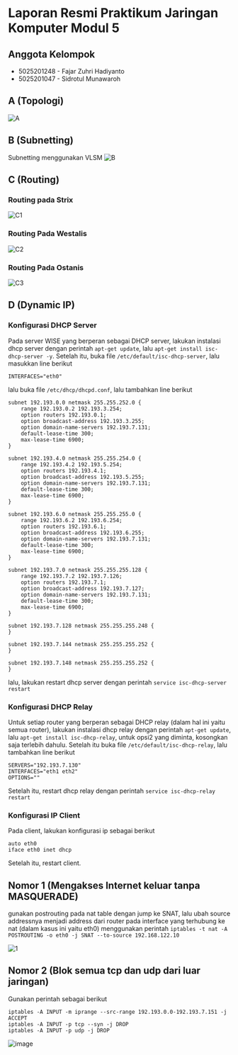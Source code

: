 # Laporan Resmi Praktikum Jaringan Komputer Modul 5

## Anggota Kelompok
- 5025201248 - Fajar Zuhri Hadiyanto
- 5025201047 - Sidrotul Munawaroh

## A (Topologi)

![A](https://user-images.githubusercontent.com/52820619/206482782-6879974b-5e52-4c33-a251-895e0ab717e6.png)

## B (Subnetting)

Subnetting menggunakan VLSM
![B](https://user-images.githubusercontent.com/52820619/206483036-26e2053a-52b7-4976-b2f2-3b5685043525.png)

## C (Routing)
### Routing pada Strix

![C1](https://user-images.githubusercontent.com/52820619/206483738-e8ff59b8-0bf4-4d9b-869b-96742e3b78dd.png)

### Routing Pada Westalis

![C2](https://user-images.githubusercontent.com/52820619/206483873-7c47fe63-1e91-40cd-8ea3-7bc2e65036fe.png)

### Routing Pada Ostanis

![C3](https://user-images.githubusercontent.com/52820619/206483932-06822267-a5a0-4e9e-8306-84829caca6d4.png)

## D (Dynamic IP)

### Konfigurasi DHCP Server

Pada server WISE yang berperan sebagai DHCP server, lakukan instalasi dhcp server dengan perintah `apt-get update`, lalu `apt-get install isc-dhcp-server -y`. Setelah itu, buka file `/etc/default/isc-dhcp-server`, lalu masukkan line berikut
```
INTERFACES="eth0"
```

lalu buka file `/etc/dhcp/dhcpd.conf`, lalu tambahkan line berikut
```
subnet 192.193.0.0 netmask 255.255.252.0 {
    range 192.193.0.2 192.193.3.254;
    option routers 192.193.0.1;
    option broadcast-address 192.193.3.255;
    option domain-name-servers 192.193.7.131;
    default-lease-time 300;
    max-lease-time 6900;
}

subnet 192.193.4.0 netmask 255.255.254.0 {
    range 192.193.4.2 192.193.5.254;
    option routers 192.193.4.1;
    option broadcast-address 192.193.5.255;
    option domain-name-servers 192.193.7.131;
    default-lease-time 300;
    max-lease-time 6900;
}

subnet 192.193.6.0 netmask 255.255.255.0 {
    range 192.193.6.2 192.193.6.254;
    option routers 192.193.6.1;
    option broadcast-address 192.193.6.255;
    option domain-name-servers 192.193.7.131;
    default-lease-time 300;
    max-lease-time 6900;
}

subnet 192.193.7.0 netmask 255.255.255.128 {
    range 192.193.7.2 192.193.7.126;
    option routers 192.193.7.1;
    option broadcast-address 192.193.7.127;
    option domain-name-servers 192.193.7.131;
    default-lease-time 300;
    max-lease-time 6900;
}

subnet 192.193.7.128 netmask 255.255.255.248 {
}

subnet 192.193.7.144 netmask 255.255.255.252 {
}

subnet 192.193.7.148 netmask 255.255.255.252 {
}
```

lalu, lakukan restart dhcp server dengan perintah `service isc-dhcp-server restart`

### Konfigurasi DHCP Relay

Untuk setiap router yang berperan sebagai DHCP relay (dalam hal ini yaitu semua router), lakukan instalasi dhcp relay dengan perintah `apt-get update`, lalu `apt-get install isc-dhcp-relay`, untuk opsi2 yang diminta, kosongkan saja terlebih dahulu. Setelah itu buka file `/etc/default/isc-dhcp-relay`, lalu tambahkan line berikut
```
SERVERS="192.193.7.130"
INTERFACES="eth1 eth2"
OPTIONS=""
```

Setelah itu, restart dhcp relay dengan perintah `service isc-dhcp-relay restart`

### Konfigurasi IP Client

Pada client, lakukan konfigurasi ip sebagai berikut
```
auto eth0
iface eth0 inet dhcp
```

Setelah itu, restart client.

## Nomor 1 (Mengakses Internet keluar tanpa MASQUERADE)

gunakan postrouting pada nat table dengan jump ke SNAT, lalu ubah source addressnya menjadi address dari router pada interface yang terhubung ke nat (dalam kasus ini yaitu eth0) menggunakan perintah `iptables -t nat -A POSTROUTING -o eth0 -j SNAT --to-source 192.168.122.10`

![1](https://user-images.githubusercontent.com/52820619/206488209-846417ed-9e2f-46c6-8ba6-1b7cf96dc931.png)

## Nomor 2 (Blok semua tcp dan udp dari luar jaringan)

Gunakan perintah sebagai berikut

```
iptables -A INPUT -m iprange --src-range 192.193.0.0-192.193.7.151 -j ACCEPT
iptables -A INPUT -p tcp --syn -j DROP
iptables -A INPUT -p udp -j DROP
```

![image](https://user-images.githubusercontent.com/52820619/206488747-82c266b0-1558-4c97-b22c-8792c28af8c9.png)


